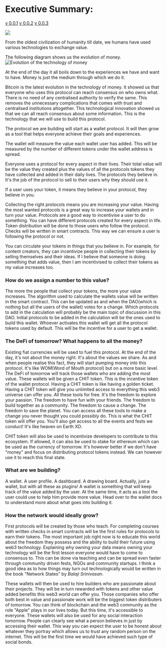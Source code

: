 # Executive Summary:

[v 0.0.1](https://github.com/AireshBhat/TransferOfValue/blob/main/Versions/v0.0.1.md)
[v 0.0.2](https://github.com/AireshBhat/TransferOfValue/blob/main/Versions/v0.0.2.md)
[v 0.0.3](https://github.com/AireshBhat/TransferOfValue/blob/main/Versions/v0.0.3.md)

![](https://badgen.net/badge/Version/v0.0.3/green)

From the oldest civilization of humanity till date, we humans have used various technologies to exchange value.

The following diagram shows us the evolution of money.
![Evolution of the technology of money](https://github.com/AireshBhat/TransferOfValue/blob/main/assets/TransferOfValue.png)

At the end of the day it all boils down to the experiences we have and want to have. Money is just the medium through which we do it.

Bitcoin is the latest evolution in the technology of money. It showed us that everyone who uses this protocol can reach consensus on who owns what. There is no need of any centralised authority to verify the same. This removes the unnecessary complications that comes with trust and centralised institutions altogether.
This technological innovation showed us that we can all reach consensus about some information. This is the technology that we will use to build this protocol.

The protocol we are building will start as a wallet protocol. It will then grow as a tool that helps everyone achieve their goals and experiences.

The wallet will measure the value each wallet user has added. This will be measured by the number of different tokens under the wallet address is spread.

Everyone uses a protocol for every aspect in their lives. Their total value will be the value they created plus the values of all the protocols tokens they have collected and added in their daily lives. The protocols they believe in. It's the job of the protocol to sell to their users why they should use it.

If a user uses your token, it means they believe in your protocol, they believe in you.

Collecting the right protocols means you are increasing your value. Having the most wanted protocols is a great way to increase your wallets and in turn your value. Protocols are a good way to incentivise a user to do something. You can have different protocols created for every aspect in life. Token distribution will be done to those users who follow the protocol. Checks will be written in smart contracts. This way we can ensure a user is following the protocol or not.

You can circulate your tokens in things that you believe in. For example, for content creators, they can incentivize people in collecting their tokens by selling themselves and their ideas. If I believe that someone is doing something that adds value, then I am incentivised to collect their tokens as my value increases too.

### How do we assign a number to this value?
The more the people that collect your tokens, the more your value increases.
The algorithm used to calculate the wallets value will be written in the smart contract. This can be updated as and when the DAO(which is nothing but all the users of the wallet) votes for a change. Which protocols to add in the calculation will probably be the main topic of discussion in this DAO.
Initial protocols to be added in the calculation will be the ones used to build this wallet. Whoever activates this wallet will get all the protocol tokens used by default. This will be the incentive for a user to get a wallet.

### The DeFi of tomorrow? What happens to all the money?
Existing fiat currencies will be used to fuel this protocol. At the end of the day, it's not about the money right. It's about the values we share. As and when people realise this fact, they will start pumping money into this protocol. It's like WOM(Word of Mouth protocol) but on a more basic level. The DeFi of tomorrow will track those wallets who are adding the most value. These wallets will be given a CHIT token. This is the incentive token of the wallet protocol. Having a CHIT token is like having a golden ticket. Having a CHIT token will give you unlimited access to everything this web3 universe can offer you. All these tools for free. It's the freedom to explore your passion. The freedom to have fun with your friends. The freedom to build together as a community. The freedom to cause a change. The freedom to save the planet. You can access all these tools to make a change you never thought you could possibly do. This is what the CHIT token will offer you. You'll also get access to all the events and fests we conduct! It's like heaven on Earth XD.

CHIT token will also be used to incentivize developers to contribute to this ecosystem. If allowed, it can also be used to stake for ethereum which can be used as the currency of tomorrow. It's however better if we don't have "money" and focus on distributing protocol tokens instead. We can however use it to reach this final state.

### What are we building?
A wallet. A user profile. A dashboard. A drawing board. Actually, just a wallet, but with all these as plugins! A wallet is something that will keep track of the value added by the user. At the same time, it acts as a tool the user could use to help him provide more value.
Head over to the wallet docs to understand more about what goes into building it.

### How the network would ideally grow?
First protocols will be created by those who teach. For completing courses with written checks in smart contracts will be the first rules for protocols to earn their tokens. The most important job right now is to educate this world about the freedom they possess and the ability to build their future using web3 technology. Explaining why owning your data means owning your technology will be the first lesson everyone would have to come to consensus to. This can be done via teaching and can be spread even faster through community driven fests, NGOs and community startups. I think a good idea as to how things may turn out technologically would be written in the book "Network States" by *Balaji Srinivasan*.

These wallets will then be used to hire builders who are passionate about their projects. They will be in turn rewarded with tokens and other value added benefits this web3 world can offer you. Those companies who offer both best in value and passionate work will be the biggest token distributers of tomorrow. You can think of blockchain and the web3 community as the role "Apple" plays in our lives today. But this time, it's accessible to everyone. 
These wallets will also be used for any social interaction tomorrow. People can clearly see what a person believes in just by accessing their wallet. This way you can expect the user to be honest about whatever they portray which allows us to trust any random person on the internet. This will be the first time we would have achieved such type of social bonds.
